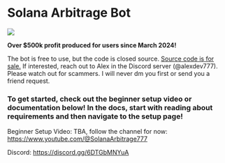 # Solana Arbitrage Bot
[![](https://dcbadge.limes.pink/api/server/6DTGbMNYuA)](https://discord.gg/6DTGbMNYuA)

**Over $500k profit produced for users since March 2024!**

The bot is free to use, but the code is closed source.
[Source code is for sale.](https://rude-bot-org.gitbook.io/rude-solana-arbitrage-bot/development/source-code-purchase) If interested, reach out to Alex in the Discord server (@alexdev777).
Please watch out for scammers. I will never dm you first or send you a friend request.


### To get started, check out the beginner setup video or documentation below! In the docs, start with reading about requirements and then navigate to the setup page!

Beginner Setup Video: TBA, follow the channel for now: https://www.youtube.com/@SolanaArbitrage777

Discord: https://discord.gg/6DTGbMNYuA